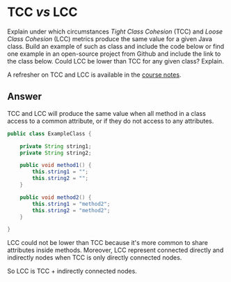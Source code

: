# TCC *vs* LCC

Explain under which circumstances *Tight Class Cohesion* (TCC) and *Loose Class Cohesion* (LCC) metrics produce the same value for a given Java class. Build an example of such as class and include the code below or find one example in an open-source project from Github and include the link to the class below. Could LCC be lower than TCC for any given class? Explain.

A refresher on TCC and LCC is available in the [course notes](https://oscarlvp.github.io/vandv-classes/#cohesion-graph).

## Answer

TCC and LCC will produce the same value when all method 
in a class access to a common attribute, or if they do not access
to any attributes.


```java
public class ExampleClass {

    private String string1;
    private String string2;

    public void method1() {
        this.string1 = "";
        this.string2 = "";
    }

    public void method2() {
        this.string1 = "method2";
        this.string2 = "method2";
    }

}
```

LCC could not be lower than TCC because it's more common to
share attributes inside methods. Moreover, LCC represent connected
directly and indirectly nodes when TCC is only directly connected nodes.

So LCC is TCC + indirectly connected nodes.
